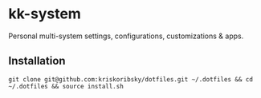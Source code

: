# kk-system
Personal multi-system settings, configurations, customizations &amp; apps.

## Installation
`git clone git@github.com:kriskoribsky/dotfiles.git ~/.dotfiles && cd ~/.dotfiles && source install.sh`
